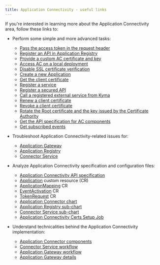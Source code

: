 ```yaml
---
title: Application Connectivity - useful links
---
```


If you're interested in learning more about the Application Connectivity area, follow these links to:

- Perform some simple and more advanced tasks:

  - [Pass the access token in the request header](../../../04-operation-guides/operations/ac-01-pass-access-token-in-request-header.md)
  - [Register an API in Application Registry](../../../04-operation-guides/operations/ac-02-api-registration.md)
  - [Provide a custom AC certificate and key](../../../04-operation-guides/operations/ac-03-application-connector-certificates.md)
  - [Access AC on a local deployment](../../../04-operation-guides/operations/ac-04-access-ac-on-local.md)
  - [Disable SSL certificate verification](../../../03-tutorials/00-application-connectivity/ac-14-disable-ssl-certificate-verification.md)
  - [Create a new Application](../../../03-tutorials/00-application-connectivity/ac-01-create-application.md)
  - [Get the client certificate](../../../03-tutorials/00-application-connectivity/ac-02-get-client-certificate.md)
  - [Register a service](../../../03-tutorials/00-application-connectivity/ac-04-register-manage-services.md)
  - [Register a secured API](../../../03-tutorials/00-application-connectivity/ac-05-register-secured-api.md)
  - [Call a registered external service from Kyma](../../../03-tutorials/00-application-connectivity/ac-08-call-registered-service-from-kyma.md)
  - [Renew a client certificate](../../../03-tutorials/00-application-connectivity/ac-09-renew-client-cert.md)
  - [Revoke a client certificate](../../../03-tutorials/00-application-connectivity/ac-10-revoke-client-cert.md)
  - [Rotate the Root certificate and the key issued by the Certificate Authority](../../../03-tutorials/00-application-connectivity/ac-11-rotate-root-ca.md)
  - [Get the API specification for AC components](../../../03-tutorials/00-application-connectivity/ac-12-get-api-specification.md)
  - [Get subscribed events](../../../03-tutorials/00-application-connectivity/ac-13-get-subscribed-events.md)

- Troubleshoot Application Connectivity-related issues for:

  - [Application Gateway](../../../04-operation-guides/troubleshooting/ac-01-application-gateway-troubleshooting.md)
  - [Application Registry](../../../04-operation-guides/troubleshooting/ac-02-application-registry-troubleshooting.md)
  - [Connector Service](../../../04-operation-guides/troubleshooting/ac-03-connector-service-troubleshooting.md)

- Analyze Application Connectivity specification and configuration files:

  - [Application Connectivity API specification](../../../05-technical-reference/ac-01-application-connectivity-api-specification.md)
  - [Application](../../../05-technical-reference/00-custom-resources/ac-01-application.md) custom resource (CR)
  - [ApplicationMapping](../../../05-technical-reference/00-custom-resources/ac-02-applicationmapping.md) CR
  - [EventActivation](../../../05-technical-reference/00-custom-resources/ac-03-eventactivation.md) CR
  - [TokenRequest](../../../05-technical-reference/00-custom-resources/ac-04-tokenrequest.md) CR
  - [Application Connector chart](../../../05-technical-reference/00-configuration-parameters/ac-01-application-connector-chart.md)
  - [Application Registry sub-chart](../../../05-technical-reference/00-configuration-parameters/ac-03-application-registry-sub-chart.md)
  - [Connector Service sub-chart](../../../05-technical-reference/00-configuration-parameters/ac-04-connector-service-sub-chart.md)
  - [Application Connectivity Certs Setup Job](../../../05-technical-reference/00-configuration-parameters/ac-05-application-connectivity-certs-setup-job.md)

- Understand technicalities behind the Application Connectivity implementation:

  - [Application Connector components](../../../05-technical-reference/00-architecture/ac-01-application-connector-components.md)
  - [Connector Service workflow](../../../05-technical-reference/00-architecture/ac-02-connector-service.md)
  - [Application Gateway workflow](../../../05-technical-reference/00-architecture/ac-03-application-gateway.md)
  - [Application Gateway details](../../../05-technical-reference/ac-02-application-gateway-details.md)
